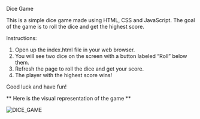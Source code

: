 Dice Game

This is a simple dice game made using HTML, CSS and JavaScript. The goal of the game is to roll the dice and get the highest score.

  Instructions: 
  1. Open up the index.html file in your web browser. 
  2. You will see two dice on the screen with a button labeled “Roll” below them. 
  3. Refresh the page to roll the dice and get your score. 
  4. The player with the highest score wins! 

Good luck and have fun!


** Here is the visual representation of the game **

![DICE_GAME](https://user-images.githubusercontent.com/78648366/216834978-5a93cd28-3f1e-4ac9-ad15-74a9087decb9.gif)

